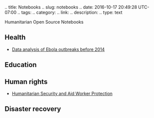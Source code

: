 .. title: Notebooks
.. slug: notebooks
.. date: 2016-10-17 20:49:28 UTC-07:00
.. tags: 
.. category: 
.. link: 
.. description: 
.. type: text

Humanitarian Open Source Notebooks


## Health

- [Data analysis of Ebola outbreaks before 2014](https://github.com/Eleonore9/ebola_outbreaks)

## Education




## Human rights

- [Humanitarian Security and Aid Worker Protection](https://github.com/philippschw/Humanitarian_Security)


## Disaster recovery



